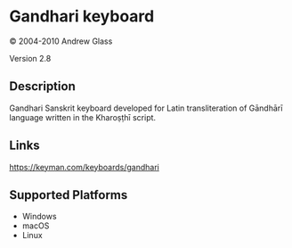 Gandhari keyboard
==============

© 2004-2010 Andrew Glass

Version 2.8

Description
-----------

Gandhari Sanskrit keyboard developed for Latin transliteration of Gāndhārī language written in the Kharoṣṭhī script.

Links
-----
https://keyman.com/keyboards/gandhari

Supported Platforms
-------------------
 * Windows
 * macOS
 * Linux

